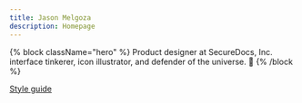 ```yaml
---
title: Jason Melgoza
description: Homepage
---
```


{% block className="hero" %}
Product designer at SecureDocs, Inc. interface tinkerer, icon illustrator, and defender of the universe. 🤘
{% /block %}


[Style guide](/style-guide)
